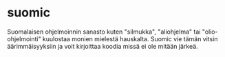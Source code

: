 # suomic
Suomalaisen ohjelmoinnin sanasto kuten "silmukka", "aliohjelma" tai "olio-ohjelmointi" kuulostaa
monien mielestä hauskalta. Suomic vie tämän vitsin äärimmäisyyksiin ja voit kirjoittaa koodia missä ei ole
mitään järkeä.
